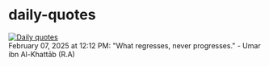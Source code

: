 # daily-quotes
[![Daily quotes](https://github.com/ceepu8/daily-quotes/actions/workflows/daily-quote.yml/badge.svg)](https://github.com/ceepu8/daily-quotes/actions/workflows/daily-quote.yml)<br/>
February 07, 2025 at 12:12 PM: "What regresses, never progresses." - Umar ibn Al-Khattāb (R.A)
